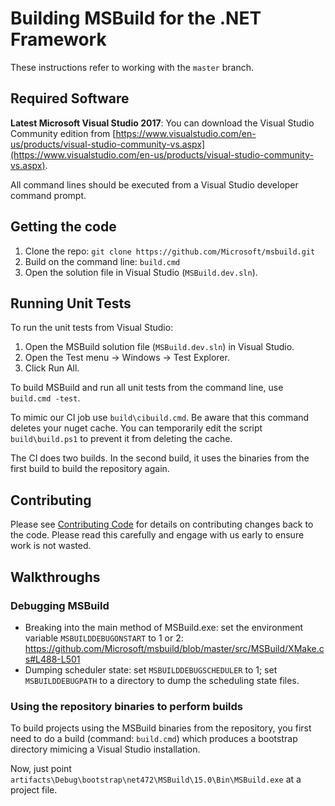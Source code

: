 # Building MSBuild for the .NET Framework

These instructions refer to working with the `master` branch.

## Required Software

**Latest Microsoft Visual Studio 2017**: You can download the Visual Studio Community edition from [https://www.visualstudio.com/en-us/products/visual-studio-community-vs.aspx](https://www.visualstudio.com/en-us/products/visual-studio-community-vs.aspx).

All command lines should be executed from a Visual Studio developer command prompt.

## Getting the code

1. Clone the repo: `git clone https://github.com/Microsoft/msbuild.git`
2. Build on the command line: `build.cmd`
3. Open the solution file in Visual Studio (`MSBuild.dev.sln`).

## Running Unit Tests

To run the unit tests from Visual Studio:

1. Open the MSBuild solution file (`MSBuild.dev.sln`) in Visual Studio.
2. Open the Test menu -> Windows -> Test Explorer.
3. Click Run All.

To build MSBuild and run all unit tests from the command line, use `build.cmd -test`.

To mimic our CI job use `build\cibuild.cmd`. Be aware that this command deletes your nuget cache. You can temporarily edit the script `build\build.ps1` to prevent it from deleting the cache.

The CI does two builds. In the second build, it uses the binaries from the first build to build the repository again.

## Contributing

Please see [Contributing Code](https://github.com/Microsoft/msbuild/blob/master/documentation/wiki/Contributing-Code.md) for details on contributing changes back to the code. Please read this carefully and engage with us early to ensure work is not wasted.

## Walkthroughs

### Debugging MSBuild

- Breaking into the main method of MSBuild.exe: set the environment variable `MSBUILDDEBUGONSTART` to 1 or 2: https://github.com/Microsoft/msbuild/blob/master/src/MSBuild/XMake.cs#L488-L501
- Dumping scheduler state: set `MSBUILDDEBUGSCHEDULER` to 1; set `MSBUILDDEBUGPATH` to a directory to dump the scheduling state files.

### Using the repository binaries to perform builds

To build projects using the MSBuild binaries from the repository, you first need to do a build (command: `build.cmd`) which produces a bootstrap directory mimicing a Visual Studio installation.

Now, just point `artifacts\Debug\bootstrap\net472\MSBuild\15.0\Bin\MSBuild.exe` at a project file.
